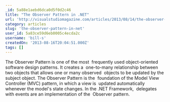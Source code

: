```yaml
---
_id: 5a88e1aebd6dca0d5f0d2c46
title: "The Observer Pattern in .NET"
url: 'http://visualstudiomagazine.com/articles/2013/08/14/the-observer-pattern-in-net.aspx'
category: articles
slug: 'the-observer-pattern-in-net'
user_id: 5a83ce59d6eb0005c4ecda2c
username: 'bill-s'
createdOn: '2013-08-16T20:04:51.000Z'
tags: []
---
```


The Observer Pattern is one of the most  frequently used object-oriented software design patterns. It creates a  one-to-many relationship between two objects that allows one or many observed  objects to be updated by the subject object. The Observer Pattern is the  foundation of the Model View Controller (MVC) pattern, in which a view is  updated automatically whenever the model's state changes. In the .NET Framework,  delegates with events are an implementation of the  Observer pattern.
